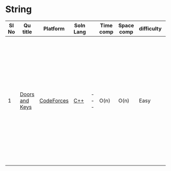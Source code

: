 
# String

| Sl No | Qu title | Platform                            | Soln Lang |   | Time comp | Space comp | difficulty |    | approach |
| --     | ---     |   ------                            | ---       |-- | ---       | ---        | ----       | -- | ---------|
| 1    | [Doors and Keys](https://codeforces.com/contest/1644/problem/A)   | [CodeForces]((../CodeForcesQuestions.md))| [C++](https://github.com/C-a-thing/Code-Insight/blob/main/CodeForces/String/C%2B%2B/Doors%20and%20Keys.cpp) | ---       |O(n) | O(n)      | Easy      | |<li>Iterate over string </li><li> store the index of each character in variables</li><li>if the index value of door variable is<br> less than key variable then print"NO" </li>|
